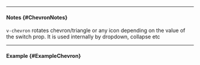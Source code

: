 ___

#### Notes {#ChevronNotes}

`v-chevron` rotates chevron/triangle or any icon depending on the value of the switch prop. It is used internally by dropdown, collapse etc

---

#### Example {#ExampleChevron}

<div class="example">
  <example name="ExampleChevron"></example>
</div>
